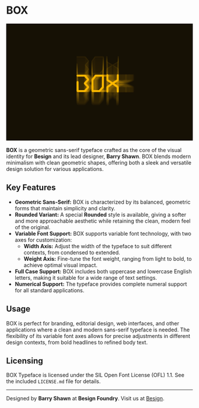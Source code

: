# BOX

![BOX Typeface Cover](image/cover.png)

**BOX** is a geometric sans-serif typeface crafted as the core of the visual identity for **Besign** and its lead designer, **Barry Shawn**. BOX blends modern minimalism with clean geometric shapes, offering both a sleek and versatile design solution for various applications.

## Key Features

- **Geometric Sans-Serif:** BOX is characterized by its balanced, geometric forms that maintain simplicity and clarity.
- **Rounded Variant:** A special **Rounded** style is available, giving a softer and more approachable aesthetic while retaining the clean, modern feel of the original.
- **Variable Font Support:** BOX supports variable font technology, with two axes for customization:
  - **Width Axis:** Adjust the width of the typeface to suit different contexts, from condensed to extended.
  - **Weight Axis:** Fine-tune the font weight, ranging from light to bold, to achieve optimal visual impact.
- **Full Case Support:** BOX includes both uppercase and lowercase English letters, making it suitable for a wide range of text settings.
- **Numerical Support:** The typeface provides complete numeral support for all standard applications.

## Usage

BOX is perfect for branding, editorial design, web interfaces, and other applications where a clean and modern sans-serif typeface is needed. The flexibility of its variable font axes allows for precise adjustments in different design contexts, from bold headlines to refined body text.

## Licensing

BOX Typeface is licensed under the SIL Open Font License (OFL) 1.1. See the included `LICENSE.md` file for details.

---

Designed by **Barry Shawn** at **Besign Foundry**.
Visit us at [Besign](https://barryshawn.com/besign).
